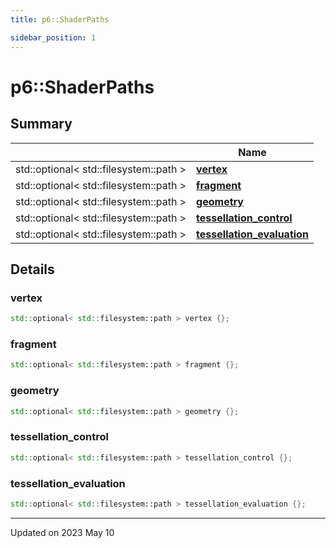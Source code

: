 ```yaml
---
title: p6::ShaderPaths

sidebar_position: 1
---
```


# p6::ShaderPaths







## Summary

|                | Name           |
| -------------- | -------------- |
| std::optional< std::filesystem::path > | **[vertex](/reference/Types/shader_paths#vertex)**  |
| std::optional< std::filesystem::path > | **[fragment](/reference/Types/shader_paths#fragment)**  |
| std::optional< std::filesystem::path > | **[geometry](/reference/Types/shader_paths#geometry)**  |
| std::optional< std::filesystem::path > | **[tessellation_control](/reference/Types/shader_paths#tessellation_control)**  |
| std::optional< std::filesystem::path > | **[tessellation_evaluation](/reference/Types/shader_paths#tessellation_evaluation)**  |

## Details


### vertex

```cpp
std::optional< std::filesystem::path > vertex {};
```


### fragment

```cpp
std::optional< std::filesystem::path > fragment {};
```


### geometry

```cpp
std::optional< std::filesystem::path > geometry {};
```


### tessellation_control

```cpp
std::optional< std::filesystem::path > tessellation_control {};
```


### tessellation_evaluation

```cpp
std::optional< std::filesystem::path > tessellation_evaluation {};
```


-------------------------------

Updated on 2023 May 10